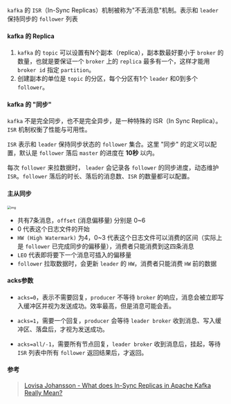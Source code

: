 `kafka` 的 `ISR`（In-Sync Replicas）机制被称为"不丢消息"机制。表示和 `leader` 保持同步的 `follower` 列表



#### kafka 的 Replica

1. `kafka` 的 `topic` 可以设置有N个副本（replica），副本数最好要小于 `broker` 的数量，也就是要保证一个 `broker` 上的 `replica` 最多有一个，这样才能用 `broker id` 指定 `partition`。
2. 创建副本的单位是 `topic` 的分区，每个分区有1个 `leader` 和0到多个 `follower`。





#### kafka 的 "同步"

`kafka` 不是完全同步，也不是完全异步，是一种特殊的 ISR（In Sync Replica）。`ISR` 机制权衡了性能与可用性。

`ISR` 表示和 `leader` 保持同步状态的 `follower` 集合。这里 "同步" 的定义可以配置，默认是 `follower` 落后 `master` 的进度在 **10秒** 以内。

每次 `follower` 来拉数据时， `leader` 会记录各 `follower` 的同步进度，动态维护 `ISR`。`follower` 落后的时长、落后的消息数、`ISR` 的数量都可以配置。





#### 主从同步

<img src="https://pic2.zhimg.com/v2-4d4a6c0ae7218d8fc0659652eab347a5_b.jpg" alt="img" style="zoom:50%;" />

- 共有7条消息，`offset` (消息偏移量) 分别是 0~6
- 0 代表这个日志文件的开始
- `HW (High Watermark)` 为4，0~3 代表这个日志文件可以消费的区间（实际上是 `follower` 已完成同步的偏移量），消费者只能消费到这四条消息
- `LEO` 代表即将要下一个消息可插入的偏移量
- `follower` 拉取数据时，会更新 `leader` 的 `HW`，消费者只能消费 `HW` 前的数据



#### acks参数

- `acks=0`，表示不需要回复，`producer` 不等待 `broker` 的响应，消息会被立即写入缓冲区并视为发送成功。效率最高，但是消息可能会丢。

- `acks=1`，需要一个回复，`producer` 会等待 `leader broker` 收到消息、写入缓冲区、落盘后，才视为发送成功。

- `acks=all/-1`，需要所有节点回复，`leader broker` 收到消息后，挂起，等待 `ISR` 列表中所有 `follower` 返回结果后，才返回。





#### 参考

> [Lovisa Johansson - What does In-Sync Replicas in Apache Kafka Really Mean?](https://www.cloudkarafka.com/blog/what-does-in-sync-in-apache-kafka-really-mean.html)


